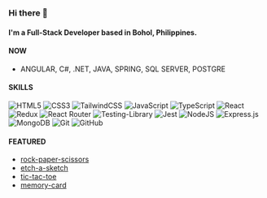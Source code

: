 <!--
**johnjoshuaramirez/johnjoshuaramirez** is a ✨ _special_ ✨ repository because its `README.md` (this file) appears on your GitHub profile.
-->
### Hi there 👋

#### I'm a Full-Stack Developer based in Bohol, Philippines.

#### NOW
- ANGULAR, C#, .NET, JAVA, SPRING, SQL SERVER, POSTGRE

#### SKILLS
![HTML5](https://img.shields.io/badge/html5-%23E34F26.svg?style=for-the-badge&logo=html5&logoColor=white) ![CSS3](https://img.shields.io/badge/css3-%231572B6.svg?style=for-the-badge&logo=css3&logoColor=white) ![TailwindCSS](https://img.shields.io/badge/tailwindcss-%2338B2AC.svg?style=for-the-badge&logo=tailwind-css&logoColor=white) ![JavaScript](https://img.shields.io/badge/javascript-%23323330.svg?style=for-the-badge&logo=javascript&logoColor=%23F7DF1E) ![TypeScript](https://img.shields.io/badge/typescript-%23007ACC.svg?style=for-the-badge&logo=typescript&logoColor=white) ![React](https://img.shields.io/badge/react.js-%2320232a.svg?style=for-the-badge&logo=react&logoColor=%2361DAFB) ![Redux](https://img.shields.io/badge/redux_toolkit-%23593d88.svg?style=for-the-badge&logo=redux&logoColor=white) ![React Router](https://img.shields.io/badge/React_Router-CA4245?style=for-the-badge&logo=react-router&logoColor=white) ![Testing-Library](https://img.shields.io/badge/-Testing_Library-%23E33332?style=for-the-badge&logo=testing-library&logoColor=white) ![Jest](https://img.shields.io/badge/-jest-%23C21325?style=for-the-badge&logo=jest&logoColor=white) ![NodeJS](https://img.shields.io/badge/node.js-6DA55F?style=for-the-badge&logo=node.js&logoColor=white) ![Express.js](https://img.shields.io/badge/express.js-%23404d59.svg?style=for-the-badge&logo=express&logoColor=%2361DAFB) ![MongoDB](https://img.shields.io/badge/MongoDB-%234ea94b.svg?style=for-the-badge&logo=mongodb&logoColor=white) ![Git](https://img.shields.io/badge/git-%23F05033.svg?style=for-the-badge&logo=git&logoColor=white) ![GitHub](https://img.shields.io/badge/github-%23121011.svg?style=for-the-badge&logo=github&logoColor=white)
#### FEATURED

- <a href="https://johnjoshuaramirez.github.io/rock-paper-scissors/">rock-paper-scissors</a>
- <a href="https://johnjoshuaramirez.github.io/etch-a-sketch/">etch-a-sketch</a>
- <a href="https://johnjoshuaramirez.github.io/tic-tac-toe/">tic-tac-toe</a>
- <a href="https://johnjoshuaramirez.github.io/memory-card/">memory-card</a>

